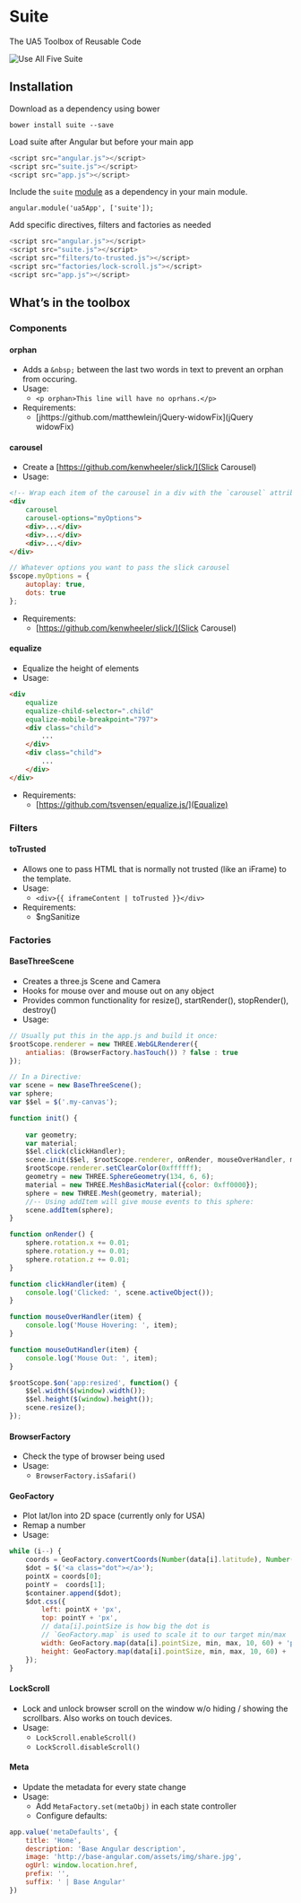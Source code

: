 # Suite
The UA5 Toolbox of Reusable Code

![Use All Five Suite](suite.png)

## Installation
Download as a dependency using bower

```
bower install suite --save
```

Load suite after Angular but before your main app

```javascript
<script src="angular.js"></script>
<script src="suite.js"></script>
<script src="app.js"></script>
```

Include the `suite` [module](https://docs.angularjs.org/guide/module) as a dependency in your main module.

```
angular.module('ua5App', ['suite']);
```

Add specific directives, filters and factories as needed 

```javascript
<script src="angular.js"></script>
<script src="suite.js"></script>
<script src="filters/to-trusted.js"></script>
<script src="factories/lock-scroll.js"></script>
<script src="app.js"></script>
```

## What’s in the toolbox

### Components

#### orphan

- Adds a `&nbsp;` between the last two words in text to prevent an orphan from occuring.
- Usage:
	- `<p orphan>This line will have no oprhans.</p>`
- Requirements: 
	- [jhttps://github.com/matthewlein/jQuery-widowFix](jQuery widowFix)

#### carousel

- Create a [https://github.com/kenwheeler/slick/](Slick Carousel)
- Usage: 
```HTML
<!-- Wrap each item of the carousel in a div with the `carousel` attribute -->
<div 
	carousel
	carousel-options="myOptions">
	<div>...</div>
	<div>...</div>
	<div>...</div>
</div>
```
```JavaScript
// Whatever options you want to pass the slick carousel
$scope.myOptions = {
	autoplay: true,
	dots: true	
};
```
- Requirements:
	- [https://github.com/kenwheeler/slick/](Slick Carousel)

#### equalize

- Equalize the height of elements 
- Usage: 
```HTML
<div
	equalize
	equalize-child-selector=".child"
	equalize-mobile-breakpoint="797">
	<div class="child">
		...
	</div>
	<div class="child">
		...
	</div>
</div>
```
- Requirements:
	- [https://github.com/tsvensen/equalize.js/](Equalize)

### Filters

#### toTrusted

- Allows one to pass HTML that is normally not trusted (like an iFrame) to the template.
- Usage:
	- `<div>{{ iframeContent | toTrusted }}</div>`
- Requirements:
	- $ngSanitize

### Factories

#### BaseThreeScene
- Creates a three.js Scene and Camera
- Hooks for mouse over and mouse out on any object
- Provides common functionality for resize(), startRender(), stopRender(), destroy()
- Usage:
```javascript
// Usually put this in the app.js and build it once:
$rootScope.renderer = new THREE.WebGLRenderer({
    antialias: (BrowserFactory.hasTouch()) ? false : true
});

// In a Directive:
var scene = new BaseThreeScene();
var sphere;
var $$el = $('.my-canvas');

function init() {
    
    var geometry;
    var material;
    $$el.click(clickHandler);
    scene.init($$el, $rootScope.renderer, onRender, mouseOverHandler, mouseOutHandler);
    $rootScope.renderer.setClearColor(0xffffff);
    geometry = new THREE.SphereGeometry(134, 6, 6);
    material = new THREE.MeshBasicMaterial({color: 0xff0000});
    sphere = new THREE.Mesh(geometry, material);
    //-- Using addItem will give mouse events to this sphere:
    scene.addItem(sphere);
}

function onRender() {
    sphere.rotation.x += 0.01;
    sphere.rotation.y += 0.01;
    sphere.rotation.z += 0.01;
}

function clickHandler(item) {
    console.log('Clicked: ', scene.activeObject());
}

function mouseOverHandler(item) {
    console.log('Mouse Hovering: ', item);
}

function mouseOutHandler(item) {
    console.log('Mouse Out: ', item);
}

$rootScope.$on('app:resized', function() {
    $$el.width($(window).width());
    $$el.height($(window).height());
    scene.resize();
});
```

#### BrowserFactory

- Check the type of browser being used
- Usage: 
	- `BrowserFactory.isSafari()`

#### GeoFactory

- Plot lat/lon into 2D space (currently only for USA)
- Remap a number
- Usage: 
```javascript
while (i--) {
    coords = GeoFactory.convertCoords(Number(data[i].latitude), Number(data[i].longitude));
    $dot = $('<a class="dot"></a>');
    pointX = coords[0];
    pointY =  coords[1];
    $container.append($dot);
    $dot.css({
        left: pointX + 'px',
        top: pointY + 'px',
        // data[i].pointSize is how big the dot is
        // `GeoFactory.map` is used to scale it to our target min/max
        width: GeoFactory.map(data[i].pointSize, min, max, 10, 60) + 'px',
        height: GeoFactory.map(data[i].pointSize, min, max, 10, 60) + 'px'
    });
}
```

#### LockScroll

- Lock and unlock browser scroll on the window w/o hiding / showing the scrollbars. Also works on touch devices.
- Usage:
	- `LockScroll.enableScroll()`
	- `LockScroll.disableScroll()`

#### Meta

- Update the metadata for every state change
- Usage:
	- Add `MetaFactory.set(metaObj)` in each state controller
	- Configure defaults:

```javascript
app.value('metaDefaults', {
	title: 'Home',
    description: 'Base Angular description',
    image: 'http://base-angular.com/assets/img/share.jpg',
    ogUrl: window.location.href,
    prefix: '',
    suffix: ' | Base Angular'
})
```
